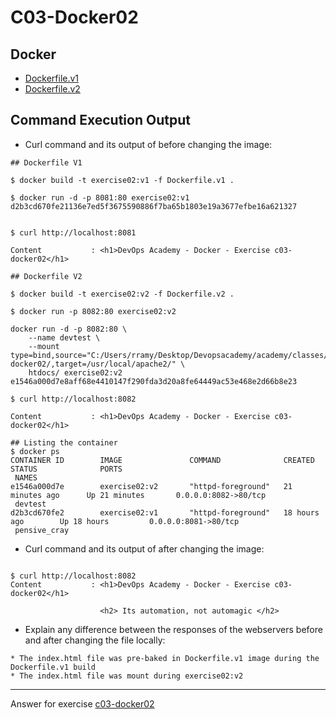 # C03-Docker02

## Docker 
- [Dockerfile.v1](Dockerfile.v1)
- [Dockerfile.v2](Dockerfile.v2)

## Command Execution Output
- Curl command and its output of before changing the image:
```
## Dockerfile V1

$ docker build -t exercise02:v1 -f Dockerfile.v1 .

$ docker run -d -p 8081:80 exercise02:v1
d2b3cd670fe21136e7ed5f3675590886f7ba65b1803e19a3677efbe16a621327


$ curl http://localhost:8081 

Content           : <h1>DevOps Academy - Docker - Exercise c03-docker02</h1>

## Dockerfile V2

$ docker build -t exercise02:v2 -f Dockerfile.v2 .

$ docker run -p 8082:80 exercise02:v2

docker run -d -p 8082:80 \
    --name devtest \
    --mount type=bind,source="C:/Users/rramy/Desktop/Devopsacademy/academy/classes/03class/docker/artifacts/c03-docker02/,target=/usr/local/apache2/" \
    htdocs/ exercise02:v2
e1546a000d7e8aff68e4410147f290fda3d20a8fe64449ac53e468e2d66b8e23

$ curl http://localhost:8082 

Content           : <h1>DevOps Academy - Docker - Exercise c03-docker02</h1>

## Listing the container 
$ docker ps                  
CONTAINER ID        IMAGE               COMMAND              CREATED             STATUS              PORTS
 NAMES
e1546a000d7e        exercise02:v2       "httpd-foreground"   21 minutes ago      Up 21 minutes       0.0.0.0:8082->80/tcp  
 devtest
d2b3cd670fe2        exercise02:v1       "httpd-foreground"   18 hours ago        Up 18 hours         0.0.0.0:8081->80/tcp  
 pensive_cray

```

- Curl command and its output of after changing the image:
```

$ curl http://localhost:8082
Content           : <h1>DevOps Academy - Docker - Exercise c03-docker02</h1>

                    <h2> Its automation, not automagic </h2>

```

- Explain any difference between the responses of the webservers before and after changing the file locally:
```
* The index.html file was pre-baked in Dockerfile.v1 image during the Dockerfile.v1 build
* The index.html file was mount during exercise02:v2

```

<!-- Don't change anything below this point-->
<!-- Before commiting, remove both commented lines--> 
***
Answer for exercise [c03-docker02](https://github.com/devopsacademyau/academy/blob/af3225a3436f263164e8daebc6bbd1ef3122b900/classes/03class/exercises/c03-docker02/README.md)